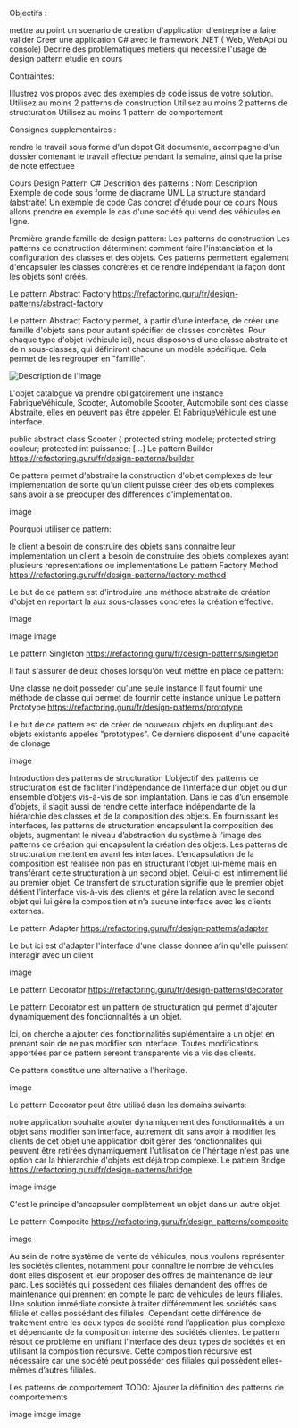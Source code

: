 Objectifs : 
 
mettre au point un scenario de creation d'application d'entreprise a faire valider 
Creer une application C# avec le framework .NET ( Web, WebApi ou console)
Decrire des problematiques metiers qui necessite l'usage de design pattern etudie en cours

Contraintes: 
 
Illustrez vos propos avec des exemples de code issus de votre solution.
Utilisez au moins 2 patterns de construction
Utilisez au moins 2 patterns de structuration
Utilisez au moins 1 pattern de comportement

 Consignes supplementaires : 
 
rendre le travail sous forme d'un depot Git documente, accompagne d'un dossier contenant le travail effectue pendant la semaine, ainsi que la prise de note effectuee


Cours Design Pattern C#
Descrition des patterns :
Nom
Description
Exemple de code sous forme de diagrame UML
La structure standard (abstraite)
Un exemple de code
Cas concret d'étude pour ce cours
Nous allons prendre en exemple le cas d'une société qui vend des véhicules en ligne.

Première grande famille de design pattern: Les patterns de construction
Les patterns de construction déterminent comment faire l'instanciation et la configuration des classes et des objets. Ces patterns permettent également d'encapsuler les classes concrètes et de rendre indépendant la façon dont les objets sont créés.

Le pattern Abstract Factory
https://refactoring.guru/fr/design-patterns/abstract-factory

Le pattern Abstract Factory permet, à partir d'une interface, de créer une famille d'objets sans pour autant spécifier de classes concrètes. Pour chaque type d'objet (véhicule ici), nous disposons d'une classe abstraite et de n sous-classes, qui définiront chacune un modèle spécifique. Cela permet de les regrouper en "famille".

![Description de l'image](./resx/1.png)



L'objet catalogue va prendre obligatoirement une instance FabriqueVéhicule, Scooter, Automobile Scooter, Automobile sont des classe Abstraite, elles en peuvent pas être appeler. Et FabriqueVéhicule est une interface.

public abstract class Scooter
{
  protected string modele;
  protected string couleur;
  protected int puissance;
[...]
Le pattern Builder
https://refactoring.guru/fr/design-patterns/builder

Ce pattern permet d'abstraire la construction d'objet complexes de leur implementation de sorte qu'un client puisse créer des objets complexes sans avoir a se preocuper des differences d'implementation.

image

Pourquoi utiliser ce pattern:

le client a besoin de construire des objets sans connaitre leur implementation
un client a besoin de construire des objets complexes ayant plusieurs representations ou implementations
Le pattern Factory Method
https://refactoring.guru/fr/design-patterns/factory-method

Le but de ce pattern est d'introduire une méthode abstraite de création d'objet en reportant la aux sous-classes concretes la création effective.

image

image image

Le pattern Singleton
https://refactoring.guru/fr/design-patterns/singleton

Il faut s'assurer de deux choses lorsqu'on veut mettre en place ce pattern:

Une classe ne doit posseder qu'une seule instance
Il faut fournir une méthode de classe qui permet de fournir cette instance unique
Le pattern Prototype
https://refactoring.guru/fr/design-patterns/prototype

Le but de ce pattern est de créer de nouveaux objets en dupliquant des objets existants appeles "prototypes". Ce derniers disposent d'une capacité de clonage

image

Introduction des patterns de structuration
L’objectif des patterns de structuration est de faciliter l’indépendance de l’interface d’un objet ou d’un ensemble d’objets vis-à-vis de son implantation. Dans le cas d’un ensemble d’objets, il s’agit aussi de rendre cette interface indépendante de la hiérarchie des classes et de la composition des objets. En fournissant les interfaces, les patterns de structuration encapsulent la composition des objets, augmentant le niveau d’abstraction du système à l’image des patterns de création qui encapsulent la création des objets. Les patterns de structuration mettent en avant les interfaces. L’encapsulation de la composition est réalisée non pas en structurant l’objet lui-même mais en transférant cette structuration à un second objet. Celui-ci est intimement lié au premier objet. Ce transfert de structuration signifie que le premier objet détient l’interface vis-à-vis des clients et gère la relation avec le second objet qui lui gère la composition et n’a aucune interface avec les clients externes.

Le pattern Adapter
https://refactoring.guru/fr/design-patterns/adapter

Le but ici est d'adapter l'interface d'une classe donnee afin qu'elle puissent interagir avec un client

image

Le pattern Decorator
https://refactoring.guru/fr/design-patterns/decorator

Le pattern Decorator est un pattern de structuration qui permet d'ajouter dynamiquement des fonctionnalités à un objet.

Ici, on cherche a ajouter des fonctionnalités suplémentaire a un objet en prenant soin de ne pas modifier son interface. Toutes modifications apportées par ce pattern sereont transparente vis a vis des clients.

Ce pattern constitue une alternative a l'heritage.

image

Le pattern Decorator peut être utilisé dasn les domains suivants:

notre application souhaite ajouter dynamiquement des fonctionnalités à un objet sans modifier son interface, autrement dit sans avoir à modifier les clients de cet objet
une application doit gérer des fonctionnalites qui peuvent être retirées dynamiquement
l'utilisation de l'héritage n'est pas une option car la hhierarchie d'objets est déjà trop complexe.
Le pattern Bridge
https://refactoring.guru/fr/design-patterns/bridge

image image

C'est le principe d'ancapsuler complètement un objet dans un autre objet

Le pattern Composite
https://refactoring.guru/fr/design-patterns/composite

image

Au sein de notre système de vente de véhicules, nous voulons représenter les sociétés clientes, notamment pour connaître le nombre de véhicules dont elles disposent et leur proposer des offres de maintenance de leur parc. Les sociétés qui possèdent des filiales demandent des offres de maintenance qui prennent en compte le parc de véhicules de leurs filiales. Une solution immédiate consiste à traiter différemment les sociétés sans filiale et celles possédant des filiales. Cependant cette différence de traitement entre les deux types de société rend l’application plus complexe et dépendante de la composition interne des sociétés clientes. Le pattern résout ce problème en unifiant l’interface des deux types de sociétés et en utilisant la composition récursive. Cette composition récursive est nécessaire car une société peut posséder des filiales qui possèdent elles-mêmes d’autres filiales.

Les patterns de comportement
TODO: Ajouter la définition des patterns de comportements

image image image